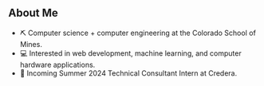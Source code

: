 ## About Me
- ⛏️ Computer science + computer engineering at the Colorado School of Mines.
- 💻 Interested in web development, machine learning, and computer hardware applications.
- 🚀 Incoming Summer 2024 Technical Consultant Intern at Credera.
